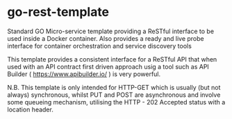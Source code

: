 # go-rest-template
Standard GO Micro-service template providing a ReSTful interface to be used inside a Docker container.  Also provides a ready and live probe interface for container orchestration and service discovery tools

This template provides a consistent interface for a ReSTful API that when used with an API contract first driven approach usig a tool such as API Builder ( https://www.apibuilder.io/ ) is very powerful.

N.B. This template is only intended for HTTP-GET which is usually (but not always) synchronous, whilst PUT and POST are asynchronous and involve some queueing mechanism, utilising the HTTP - 202 Accepted status with a location header.
